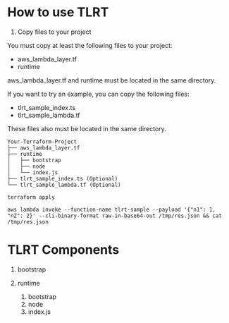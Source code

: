 # How to use TLRT

1. Copy files to your project

You must copy at least the following files to your project:
- aws_lambda_layer.tf
- runtime

aws_lambda_layer.tf and runtime must be located in the same directory.

If you want to try an example, you can copy the following files:
- tlrt_sample_index.ts
- tlrt_sample_lambda.tf

These files also must be located in the same directory.

```shell
Your-Terraform-Project
├── aws_lambda_layer.tf
├── runtime
│   ├── bootstrap
│   ├── node
│   └── index.js
├── tlrt_sample_index.ts (Optional)
└── tlrt_sample_lambda.tf (Optional)
```

```shell
terraform apply

aws lambda invoke --function-name tlrt-sample --payload '{"n1": 1, "n2": 2}' --cli-binary-format raw-in-base64-out /tmp/res.json && cat /tmp/res.json
```

# TLRT Components

1. bootstrap

2. runtime
   1. bootstrap
   2. node
   3. index.js